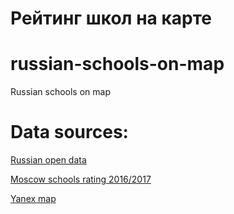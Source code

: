 # Рейтинг школ на карте


# russian-schools-on-map
Russian schools on map

# Data sources:
[Russian open data](http://data.gov.ru)

[Moscow schools rating 2016/2017](http://dogm.mos.ru/rating/)

[Yanex map](https://tech.yandex.ru/maps/)
